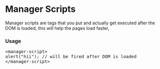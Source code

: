 <h1>Manager Scripts</h1>
<p>Manager scripts are tags that you put and actually get executed after the DOM is loaded, this will help the pages load faster,</p>

<h3>Usage</h3>
<pre class="mngr-code htmlHigh">
&lt;manager-script>
alert("hii"); // will be fired after DOM is loaded
&lt;/manager-script>
</pre>